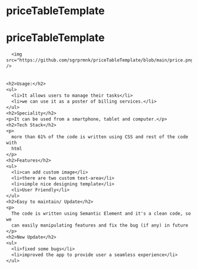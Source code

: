 # priceTableTemplate

<h1>priceTableTemplate</h1>
  
      <img src="https://github.com/sgrprmnk/priceTableTemplate/blob/main/price.png" />
   

    <h2>Usage:</h2>
    <ul>
      <li>It allows users to manage their tasks</li>
      <li>we can use it as a poster of billing services.</li>
    </ul>
    <h2>Speciality</h2>
    <p>It can be used from a smartphone, tablet and computer.</p>
    <h2>Tech Stack</h2>
    <p>
      more than 61% of the code is written using CSS and rest of the code with
      html
    </p>
    <h2>Features</h2>
    <ul>
      <li>can add custom image</li>
      <li>there are two custom text-area</li>
      <li>simple nice designing template</li>
      <li>User Friendly</li>
    </ul>
    <h2>Easy to maintain/ Update</h2>
    <p>
      The code is written using Semantic Element and it's a clean code, so we
      can easily manipulating features and fix the bug (if any) in future
    </p>
    <h2>New Update</h2>
    <ul>
      <li>fixed some bugs</li>
      <li>improved the app to provide user a seamless experience</li>
    </ul>
